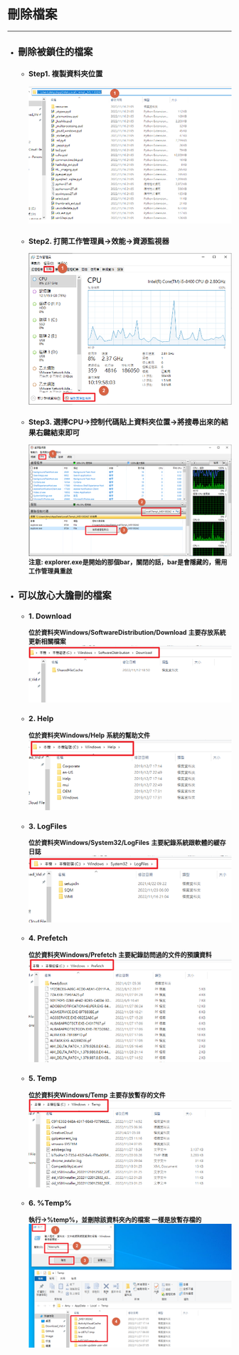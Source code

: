 # 刪除檔案
---

+ ## 刪除被鎖住的檔案
  + ### Step1. 複製資料夾位置
    ![](Image/刪除檔案_1.png)
  + ### Step2. 打開工作管理員->效能->資源監視器
    ![](Image/刪除檔案_2.png)    
  + ### Step3. 選擇CPU->控制代碼貼上資料夾位置->將搜尋出來的結果右鍵結束即可
    ![](Image/刪除檔案_3.png)
    **注意: explorer.exe是開始的那個bar，關閉的話，bar是會隱藏的，需用工作管理員重啟**

+ ## 可以放心大膽刪的檔案
  + ### 1. Download
    **位於資料夾Windows/SoftwareDistribution/Download**
    **主要存放系統更新相關檔案**
    ![](Image/刪除檔案_4.png)
  + ### 2. Help
    **位於資料夾Windows/Help**
    **系統的幫助文件**
    ![](Image/刪除檔案_5.png)
  + ### 3. LogFiles
    **位於資料夾Windows/System32/LogFiles**
    **主要紀錄系統跟軟體的緩存日誌**
    ![](Image/刪除檔案_6.png)
  + ### 4. Prefetch
    **位於資料夾Windows/Prefetch**
    **主要紀錄訪問過的文件的預讀資料**
    ![](Image/刪除檔案_7.png)
  + ### 5. Temp
    **位於資料夾Windows/Temp**
    **主要存放暫存的文件**
    ![](Image/刪除檔案_8.png)
  + ### 6. %Temp%
    **執行->%temp%，並刪除該資料夾內的檔案**
    **一樣是放暫存檔的**
    ![](Image/刪除檔案_9.png)